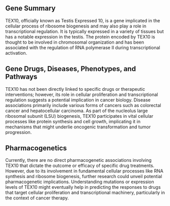 ## Gene Summary
TEX10, officially known as Testis Expressed 10, is a gene implicated in the cellular process of ribosome biogenesis and may also play a role in transcriptional regulation. It is typically expressed in a variety of tissues but has a notable expression in the testis. The protein encoded by TEX10 is thought to be involved in chromosomal organization and has been associated with the regulation of RNA polymerase II during transcriptional activation.

## Gene Drugs, Diseases, Phenotypes, and Pathways
TEX10 has not been directly linked to specific drugs or therapeutic interventions; however, its role in cellular proliferation and transcriptional regulation suggests a potential implication in cancer biology. Disease associations primarily include various forms of cancers such as colorectal cancer and hepatocellular carcinoma. As part of the nucleolus large ribosomal subunit (LSU) biogenesis, TEX10 participates in vital cellular processes like protein synthesis and cell growth, implicating it in mechanisms that might underlie oncogenic transformation and tumor progression.

## Pharmacogenetics
Currently, there are no direct pharmacogenetic associations involving TEX10 that dictate the outcome or efficacy of specific drug treatments. However, due to its involvement in fundamental cellular processes like RNA synthesis and ribosome biogenesis, further research could unveil potential pharmacogenetic implications. Understanding mutations or expression levels of TEX10 might eventually help in predicting the responses to drugs that target cellular proliferation and transcriptional machinery, particularly in the context of cancer therapy.
